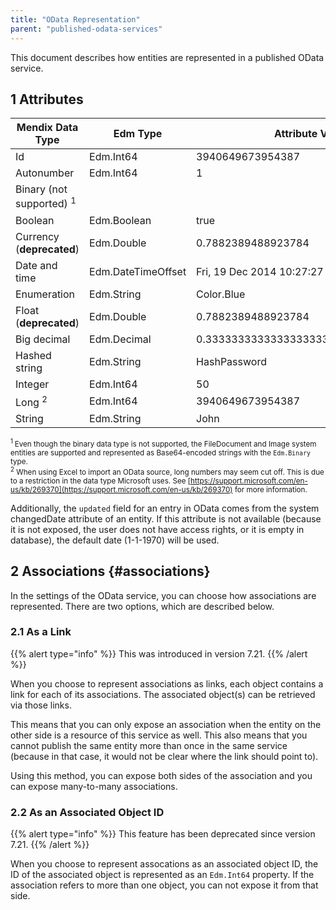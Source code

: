 ```yaml
---
title: "OData Representation"
parent: "published-odata-services"
---
```


This document describes how entities are represented in a published OData service.

## 1 Attributes

| Mendix Data Type | Edm Type | Attribute Value | Atom XML Representation |
| --- | --- | --- | --- |
| Id | Edm.Int64 | 3940649673954387 | 3940649673954387 |
| Autonumber | Edm.Int64 | 1 | 1 |
| Binary (not supported) <sup>1</sup> |   |   |   |
| Boolean | Edm.Boolean | true | true |
| Currency (**deprecated**) | Edm.Double | 0.7882389488923784 | 0.7882389488923784 |
| Date and time | Edm.DateTimeOffset | Fri, 19 Dec 2014 10:27:27 GMT | 2014-12-19T10:27:27.000Z |
| Enumeration | Edm.String | Color.Blue | Blue |
| Float (**deprecated**) | Edm.Double | 0.7882389488923784 | 0.7882389488923784 |
| Big decimal  | Edm.Decimal | 0.3333333333333333333333333333333333 | 0.3333333333333333333333333333333333 |
| Hashed string | Edm.String | HashPassword | HashPassword |
| Integer  | Edm.Int64 | 50 | 50 |
| Long <sup>2</sup> | Edm.Int64 | 3940649673954387 | 3940649673954387 |
| String | Edm.String | John | John |

<small><sup>1 </sup>Even though the binary data type is not supported, the FileDocument and Image system entities are supported and represented as Base64-encoded strings with the `Edm.Binary` type.<br />
<sup>2</sup> When using Excel to import an OData source, long numbers may seem cut off. This is due to a restriction in the data type Microsoft uses. See [https://support.microsoft.com/en-us/kb/269370](https://support.microsoft.com/en-us/kb/269370) for more information.</small>

Additionally, the `updated` field for an entry in OData comes from the system changedDate attribute of an entity. If this attribute is not available (because it is not exposed, the user does not have access rights, or it is empty in database), the default date (1-1-1970) will be used.

## 2 Associations {#associations}

In the settings of the OData service, you can choose how associations are represented. There are two options, which are described below.

### 2.1 As a Link

{{% alert type="info" %}}
This was introduced in version 7.21.
{{% /alert %}}

When you choose to represent associations as links, each object contains a link for each of its associations. The associated object(s) can be retrieved via those links.

This means that you can only expose an association when the entity on the other side is a resource of this service as well. This also means that you cannot publish the same entity more than once in the same service (because in that case, it would not be clear where the link should point to).

Using this method, you can expose both sides of the association and you can expose many-to-many associations.

### 2.2 As an Associated Object ID

{{% alert type="info" %}}
This feature has been deprecated since version 7.21.
{{% /alert %}}

When you choose to represent assocations as an associated object ID, the ID of the associated object is represented as an `Edm.Int64` property. If the association refers to more than one object, you can not expose it from that side.
